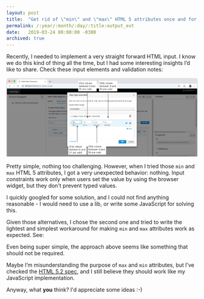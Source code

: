 ```yaml
---
layout: post
title:  "Get rid of \"min\" and \"max\" HTML 5 attributes once and for all"
permalink: /:year/:month/:day/:title:output_ext
date:   2019-03-24 00:00:00 -0300
archived: true
---
```


Recently, I needed to implement a very straight forward HTML input. I know we do this kind of thing all the time, but I had some interesting insights I’d like to share. Check these input elements and validation notes:

[![HTML inputs](/assets/html-inputs.png "HTML inputs")](/assets/html-inputs.png)

Pretty simple, nothing too challenging. However, when I tried those `min` and `max` HTML 5 attributes, I got a very unexpected behavior: nothing. Input constraints work only when users set the value by using the browser widget, but they don't prevent typed values.

I quickly googled for some solution, and I could not find anything reasonable - I would need to use a lib, or write some JavaScript for solving this.

Given those alternatives, I chose the second one and tried to write the lightest and simplest workaround for making `min` and `max` attributes work as expected. See:

<script src="https://gist.github.com/karreiro/0f706e7dca56b962a5d3d3413d2965d0.js"></script>

Even being super simple, the approach above seems like something that should not be required.

Maybe I’m misunderstanding the purpose of `max` and `min` attributes, but I’ve checked the [HTML 5.2 spec](https://www.w3.org/TR/html52/sec-forms.html#the-min-and-max-attributes), and I still believe they should work like my JavaScript implementation.

Anyway, what **you** think? I'd appreciate some ideas :-)
